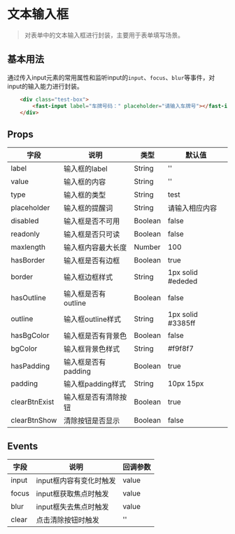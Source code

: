 # 文本输入框
> 对表单中的文本输入框进行封装，主要用于表单填写场景。

## 基本用法

通过传入input元素的常用属性和监听input的`input`、`focus`、`blur`等事件，对input的输入能力进行封装。

```html
    <div class="test-box">
        <fast-input label="车牌号码：" placeholder="请输入车牌号"></fast-input>
    </div>
```

## Props

| 字段 | 说明 | 类型 | 默认值
|----- | ----- | ----- | ----- 
| label | 输入框的label | String | ''
| value | 输入框的内容 | String | ''
| type | 输入框的类型 | String | test
| placeholder | 输入框的提醒词 | String | 请输入相应内容
| disabled | 输入框是否不可用 | Boolean | false
| readonly | 输入框是否只可读 | Boolean | false
| maxlength | 输入框内容最大长度 | Number | 100
| hasBorder | 输入框是否有边框 | Boolean | true
| border | 输入框边框样式 | String | 1px solid #ededed
| hasOutline | 输入框是否有outline | Boolean | false
| outline | 输入框outline样式 | String | 1px solid #3385ff
| hasBgColor | 输入框是否有背景色 | Boolean | false
| bgColor | 输入框背景色样式 | String | #f9f8f7
| hasPadding | 输入框是否有padding | Boolean | true
| padding | 输入框padding样式 | String | 10px 15px
| clearBtnExist | 输入框是否有清除按钮 | Boolean | true
| clearBtnShow | 清除按钮是否显示 | Boolean | false

## Events

| 字段 | 说明 | 回调参数 
|----- | ----- | ----- 
| input | input框内容有变化时触发 | value 
| focus | input框获取焦点时触发 | value 
| blur | input框失去焦点时触发 | value 
| clear | 点击清除按钮时触发 | '' 
